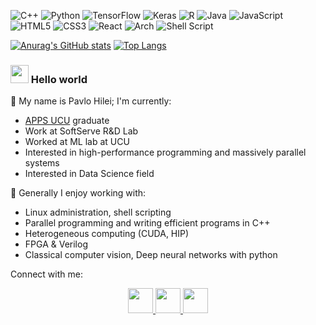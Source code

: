 ![C++](https://img.shields.io/badge/c++-%2300599C.svg?style=for-the-badge&logo=c%2B%2B&logoColor=white)
![Python](https://img.shields.io/badge/python-3670A0?style=for-the-badge&logo=python&logoColor=ffdd54)
![TensorFlow](https://img.shields.io/badge/TensorFlow-%23FF6F00.svg?style=for-the-badge&logo=TensorFlow&logoColor=white)
![Keras](https://img.shields.io/badge/Keras-%23D00000.svg?style=for-the-badge&logo=Keras&logoColor=white)
![R](https://img.shields.io/badge/r-%23276DC3.svg?style=for-the-badge&logo=r&logoColor=white)
![Java](https://img.shields.io/badge/java-%23ED8B00.svg?style=for-the-badge&logo=java&logoColor=white)
![JavaScript](https://img.shields.io/badge/javascript-%23323330.svg?style=for-the-badge&logo=javascript&logoColor=%23F7DF1E)
![HTML5](https://img.shields.io/badge/html5-%23E34F26.svg?style=for-the-badge&logo=html5&logoColor=white)
![CSS3](https://img.shields.io/badge/css3-%231572B6.svg?style=for-the-badge&logo=css3&logoColor=white)
![React](https://img.shields.io/badge/react-%2320232a.svg?style=for-the-badge&logo=react&logoColor=%2361DAFB)
![Arch](https://img.shields.io/badge/Arch%20Linux-1793D1?logo=arch-linux&logoColor=fff&style=for-the-badge)
![Shell Script](https://img.shields.io/badge/shell_script-%23121011.svg?style=for-the-badge&logo=gnu-bash&logoColor=white)

[![Anurag's GitHub stats](https://github-readme-stats.vercel.app/api?username=Pavlik1400&theme=dark&show_icons=true&hide_rank=true)](https://github.com/anuraghazra/github-readme-stats)
[![Top Langs](https://github-readme-stats.vercel.app/api/top-langs/?username=Pavlik1400&layout=compact&langs_count=8&theme=dark)](https://github.com/anuraghazra/github-readme-stats)

### <img src="https://github.com/rajput2107/rajput2107/blob/master/Assets/Hi.gif" width="29px"> Hello world
🔭 My name is Pavlo Hilei; I'm currently:
- [APPS UCU](https://apps.ucu.edu.ua/en/) graduate
- Work at SoftServe R&D Lab
- Worked at ML lab at UCU
- Interested in high-performance programming and massively parallel systems
- Interested in Data Science field

🌱 Generally I enjoy working with:
- Linux administration, shell scripting
- Parallel programming and writing efficient programs in C++
- Heterogeneous computing (CUDA, HIP)
- FPGA & Verilog
- Classical computer vision, Deep neural networks with python

Connect with me:

<p align="center">
  <a href="https://www.linkedin.com/in/pavlo-hilei-b25098194/" target="blank">
    <img src="https://github.com/yushi1007/yushi1007/blob/main/images/linkedin.svg" width="40px">
  </a> 
  <a href="https://t.me/pavlohiley" target="blank">
    <img src="https://www.vectorlogo.zone/logos/telegram/telegram-icon.svg" width="40px">
  </a>
  <a href="mailto:nick.p.hilei@ucu.edu.ua" target="blank">
    <img src="https://www.vectorlogo.zone/logos/gmail/gmail-icon.svg" width="40px">
  </a>
</p>
<!-- ### Hi there 👋 -->

<!--
**Pavlik1400/Pavlik1400** is a ✨ _special_ ✨ repository because its `README.md` (this file) appears on your GitHub profile.

Here are some ideas to get you started:

- 🔭 I’m currently working on ...
- 🌱 I’m currently learning ...
- 👯 I’m looking to collaborate on ...
- 🤔 I’m looking for help with ...
- 💬 Ask me about ...
- 📫 How to reach me: ...
- 😄 Pronouns: ...
- ⚡ Fun fact: ...
-->
